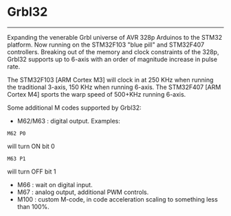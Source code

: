 # Grbl32
***

Expanding the venerable Grbl universe of AVR 328p Arduinos to the STM32 platform.  Now running on the STM32F103 "blue pill" and STM32F407 controllers. Breaking out of the memory and clock constraints of the 328p, Grbl32 supports up to 6-axis with an order of magnitude increase in pulse rate. 

The STM32F103 [ARM Cortex M3] will clock in at 250 KHz when running the traditional 3-axis,  150 KHz when running 6-axis.
The STM32F407 [ARM Cortex M4] sports the warp speed of 500+KHz running 6-axis.

Some additional M codes supported by Grbl32:
* M62/M63 : digital output. Examples:
```
M62 P0
```
will turn ON bit 0
```
M63 P1
```
will turn OFF bit 1
* M66 : wait on digital input.
* M67 : analog output, additional PWM controls.
* M100 : custom M-code, in code acceleration scaling to something less than 100%.